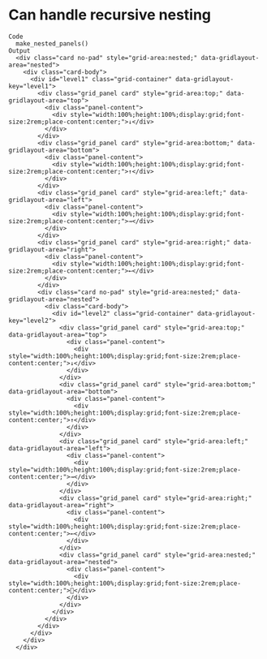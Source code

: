 # Can handle recursive nesting

    Code
      make_nested_panels()
    Output
      <div class="card no-pad" style="grid-area:nested;" data-gridlayout-area="nested">
        <div class="card-body">
          <div id="level1" class="grid-container" data-gridlayout-key="level1">
            <div class="grid_panel card" style="grid-area:top;" data-gridlayout-area="top">
              <div class="panel-content">
                <div style="width:100%;height:100%;display:grid;font-size:2rem;place-content:center;">↓</div>
              </div>
            </div>
            <div class="grid_panel card" style="grid-area:bottom;" data-gridlayout-area="bottom">
              <div class="panel-content">
                <div style="width:100%;height:100%;display:grid;font-size:2rem;place-content:center;">↑</div>
              </div>
            </div>
            <div class="grid_panel card" style="grid-area:left;" data-gridlayout-area="left">
              <div class="panel-content">
                <div style="width:100%;height:100%;display:grid;font-size:2rem;place-content:center;">→</div>
              </div>
            </div>
            <div class="grid_panel card" style="grid-area:right;" data-gridlayout-area="right">
              <div class="panel-content">
                <div style="width:100%;height:100%;display:grid;font-size:2rem;place-content:center;">←</div>
              </div>
            </div>
            <div class="card no-pad" style="grid-area:nested;" data-gridlayout-area="nested">
              <div class="card-body">
                <div id="level2" class="grid-container" data-gridlayout-key="level2">
                  <div class="grid_panel card" style="grid-area:top;" data-gridlayout-area="top">
                    <div class="panel-content">
                      <div style="width:100%;height:100%;display:grid;font-size:2rem;place-content:center;">↓</div>
                    </div>
                  </div>
                  <div class="grid_panel card" style="grid-area:bottom;" data-gridlayout-area="bottom">
                    <div class="panel-content">
                      <div style="width:100%;height:100%;display:grid;font-size:2rem;place-content:center;">↑</div>
                    </div>
                  </div>
                  <div class="grid_panel card" style="grid-area:left;" data-gridlayout-area="left">
                    <div class="panel-content">
                      <div style="width:100%;height:100%;display:grid;font-size:2rem;place-content:center;">→</div>
                    </div>
                  </div>
                  <div class="grid_panel card" style="grid-area:right;" data-gridlayout-area="right">
                    <div class="panel-content">
                      <div style="width:100%;height:100%;display:grid;font-size:2rem;place-content:center;">←</div>
                    </div>
                  </div>
                  <div class="grid_panel card" style="grid-area:nested;" data-gridlayout-area="nested">
                    <div class="panel-content">
                      <div style="width:100%;height:100%;display:grid;font-size:2rem;place-content:center;">🐢</div>
                    </div>
                  </div>
                </div>
              </div>
            </div>
          </div>
        </div>
      </div>

